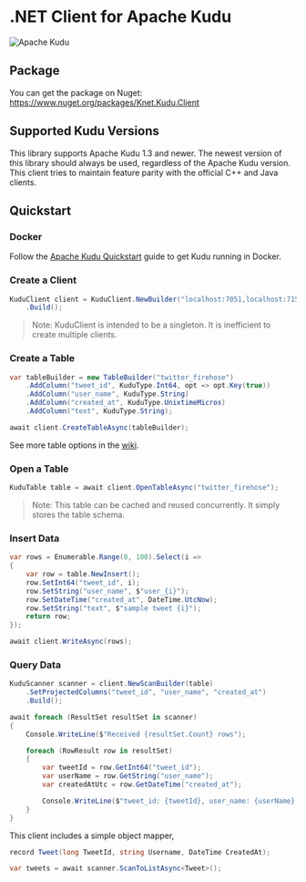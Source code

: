 # .NET Client for Apache Kudu

![Apache Kudu](https://d3dr9sfxru4sde.cloudfront.net/i/k/apachekudu_logo_0716_345px.png)

## Package
You can get the package on Nuget: https://www.nuget.org/packages/Knet.Kudu.Client

## Supported Kudu Versions
This library supports Apache Kudu 1.3 and newer. The newest version of this library
should always be used, regardless of the Apache Kudu version.
This client tries to maintain feature parity with the official C++ and Java clients.

## Quickstart

### Docker
Follow the [Apache Kudu Quickstart](https://kudu.apache.org/docs/quickstart.html) guide to get Kudu running in Docker.

### Create a Client

```csharp
KuduClient client = KuduClient.NewBuilder("localhost:7051,localhost:7151,localhost:7251")
    .Build();
```

> Note: KuduClient is intended to be a singleton. It is inefficient to create multiple clients.

### Create a Table

```csharp
var tableBuilder = new TableBuilder("twitter_firehose")
    .AddColumn("tweet_id", KuduType.Int64, opt => opt.Key(true))
    .AddColumn("user_name", KuduType.String)
    .AddColumn("created_at", KuduType.UnixtimeMicros)
    .AddColumn("text", KuduType.String);

await client.CreateTableAsync(tableBuilder);
```

See more table options in the [wiki](https://github.com/xqrzd/kudu-client-net/wiki/Create-Table).

### Open a Table

```csharp
KuduTable table = await client.OpenTableAsync("twitter_firehose");
```

> Note: This table can be cached and reused concurrently. It simply stores the table schema.

### Insert Data

```csharp
var rows = Enumerable.Range(0, 100).Select(i =>
{
    var row = table.NewInsert();
    row.SetInt64("tweet_id", i);
    row.SetString("user_name", $"user_{i}");
    row.SetDateTime("created_at", DateTime.UtcNow);
    row.SetString("text", $"sample tweet {i}");
    return row;
});

await client.WriteAsync(rows);
```

### Query Data

```csharp
KuduScanner scanner = client.NewScanBuilder(table)
    .SetProjectedColumns("tweet_id", "user_name", "created_at")
    .Build();

await foreach (ResultSet resultSet in scanner)
{
    Console.WriteLine($"Received {resultSet.Count} rows");

    foreach (RowResult row in resultSet)
    {
        var tweetId = row.GetInt64("tweet_id");
        var userName = row.GetString("user_name");
        var createdAtUtc = row.GetDateTime("created_at");

        Console.WriteLine($"tweet_id: {tweetId}, user_name: {userName}, created_at: {createdAtUtc}");
    }
}
```

This client includes a simple object mapper,

```csharp
record Tweet(long TweetId, string Username, DateTime CreatedAt);

var tweets = await scanner.ScanToListAsync<Tweet>();
```
